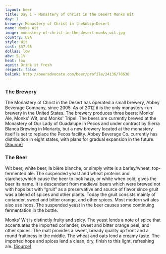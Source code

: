 ```yaml
---
layout: beer
title: Day 1 - Monastery of Christ in the Desert Monks Wit
day: 1
brewery: Monastery of Christ in the&nbsp;Desert
name: Monks Wit
image: monastery-of-christ-in-the-desert-monks-wit.jpg
country: USA
style: Wit
cost: $37.95
dollas: low
abv: 5.1%
heat: low
ageit: Drink it fresh
respect: false
balink: http://beeradvocate.com/beer/profile/24136/70638
---
```

### The Brewery ###

The Monastery of Christ in the Desert has operated a small brewery, Abbey Beverage Company, since 2005. As of 2012 it is the only monastery-run brewery in the United States. The brewery produces three beers: Monks' Ale, Monks' Wit, and Monks' Tripel. The beers are currently brewed at the Monastery of Our Lady of Guadalupe in Pecos and under contract by Sierra Blanca Brewing in Moriarty, but a new brewery located at the monastery itself is set to replace the Pecos facility. Abbey Beverage Co. currently has distribution in eight states, with plans for gradual expansion in the future. [(Source)](http://en.wikipedia.org/wiki/Monastery_of_Christ_in_the_Desert#Brewing)

### The Beer ###

Wit beer, white beer, la bière blanche, or simply witte is a barley/wheat, top-fermented ale. The suspended yeast and wheat proteins and starches,which cause the beer to look hazy, or white when cold, gives the beer its name. It is descendant from medieval beers which were brewed not with hops but with “gruit” as a preservative and source of flavor since gruit was a blend of spices and other plants.  Today the gruit consists mainly of coriander, sweet and bitter orange, and other spices.  Most modern wit ales also use hops.  The suspended yeast in the beer causes some continuing fermentation in the bottle.

Monks’ Wit is distinctly fruity and spicy.  The yeast lends a note of spice that accentuates the imported coriander, sweet and bitter orange peel, and other spices.  The malt provides a sweet, bready quality up front and a round fruitiness in the middle.  The wheat and oats lend a creamy taste. The imported hops and spices lend a clean, dry, finish to this light, refreshing ale. [(Source)](http://www.christdesert.org/PDF/MonksWit_Data_Sheet.pdf)